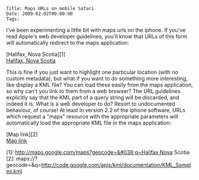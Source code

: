     Title: Maps URLs on mobile Safari
    Date: 2009-02-02T00:00:00
    Tags:

I've been experimenting a little bit with maps urls on the iphone. If you've read Apple's web developer guidelines, you'll know that URLs of this form will automatically redirect to the maps application:

[Halifax, Nova Scotia][1]  
<a href="http://maps.google.com/maps?geocode=&#038;q=Halifax,Nova Scotia">Halifax, Nova Scotia</a>

This is fine if you just want to highlight one particular location (with no custom metadata), but what if you want to do something more interesting, like display a KML file? You can load these easily from the maps application, so why can't you link to them from a web browser? The URL guidelines explicitly say that the KML part of a query string will be discarded, and indeed it is. What is a web developer to do? Resort to undocumented behaviour, of course! At least in version 2.2 of the iphone software, URLs which request a "maps" resource with the appropriate parameters will automatically load the appropriate KML file in the maps application:

[Map link][2]  
<a href="maps://?geocode=&#038;q=http://code.google.com/apis/kml/documentation/KML_Samples.kml">Map link</a>

[1]: http://maps.google.com/maps?geocode=&#038;q=Halifax,Nova Scotia
[2]: maps://?geocode=&#038;q=http://code.google.com/apis/kml/documentation/KML_Samples.kml
